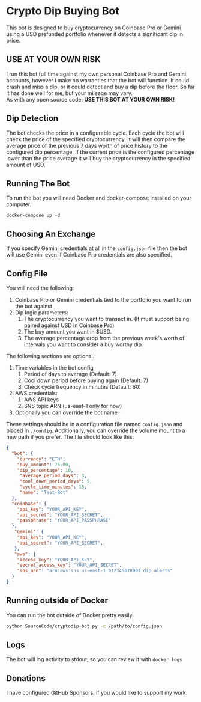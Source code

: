 Crypto Dip Buying Bot
=====================
This bot is designed to buy cryptocurrency on Coinbase Pro or Gemini using a USD prefunded portfolio whenever it detects a significant dip in price.

USE AT YOUR OWN RISK
--------------------
I run this bot full time against my own personal Coinbase Pro and Gemini accounts, however I make no warranties that
the bot will function. It could crash and miss a dip, or it could detect and buy a dip before the floor. So far
it has done well for me, but your mileage may vary.  
As with any open source code: **USE THIS BOT AT YOUR OWN RISK!**

Dip Detection
-------------
The bot checks the price in a configurable cycle. Each cycle the bot will check the price of the specified cryptocurrency.
It will then compare the average price of the previous 7 days worth of price history to the configured dip percentage.
If the current price is the configured percentage lower than the price average it will buy the cryptocurrency in the
specified amount of USD.

Running The Bot
---------------
To run the bot you will need Docker and docker-compose installed on your computer.  

    docker-compose up -d

Choosing An Exchange
--------------------
If you specify Gemini credentials at all in the `config.json` file then the bot will use Gemini even if Coinbase Pro
credentials are also specified.

Config File
-----------
You will need the following:

1. Coinbase Pro or Gemini credentials tied to the portfolio you want to run the bot against
2. Dip logic parameters:
    1. The cryptocurrency you want to transact in. (It must support being paired against USD in Coinbase Pro)
    2. The buy amount you want in $USD.
    3. The average percentage drop from the previous week's worth of intervals you want to consider a buy worthy dip.

The following sections are optional.

1. Time variables in the bot config
   1. Period of days to average (Default: 7)
   2. Cool down period before buying again (Default: 7)
   3. Check cycle frequency in minutes (Default: 60)
2. AWS credentials:
   1. AWS API keys
   2. SNS topic ARN (us-east-1 only for now)
3. Optionally you can override the bot name

These settings should be in a configuration file named `config.json` and placed in `./config`.
Additionally, you can override the volume mount to a new path if you prefer.
The file should look like this:

```json
{
  "bot": {
    "currency": "ETH",
    "buy_amount": 75.00,
    "dip_percentage": 10,
     "average_period_days": 3,
     "cool_down_period_days": 5,
     "cycle_time_minutes": 15,
     "name": "Test-Bot"
  },
  "coinbase": {
    "api_key": "YOUR_API_KEY",
    "api_secret": "YOUR_API_SECRET",
    "passphrase": "YOUR_API_PASSPHRASE"
  },
   "gemini": {
    "api_key": "YOUR_API_KEY",
    "api_secret": "YOUR_API_SECRET",
   },
   "aws": {
    "access_key": "YOUR_API_KEY",
    "secret_access_key": "YOUR_API_SECRET",
    "sns_arn": "arn:aws:sns:us-east-1:012345678901:dip_alerts"
  }
}
```

Running outside of Docker
-------------------------
You can run the bot outside of Docker pretty easily.

```bash
python SourceCode/cryptodip-bot.py -c /path/to/config.json
```

Logs
----
The bot will log activity to stdout, so you can review it with `docker logs`

Donations
---------
I have configured GitHub Sponsors, if you would like to support my work.
